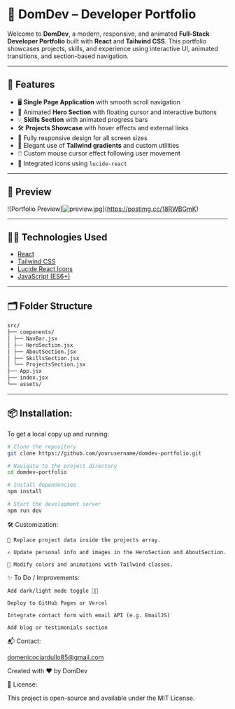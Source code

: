 # 💼 DomDev – Developer Portfolio

Welcome to **DomDev**, a modern, responsive, and animated **Full-Stack Developer Portfolio** built with **React** and **Tailwind CSS**. This portfolio showcases projects, skills, and experience using interactive UI, animated transitions, and section-based navigation.

---

## 🚀 Features

- 🖥️ **Single Page Application** with smooth scroll navigation
- 🎨 Animated **Hero Section** with floating cursor and interactive buttons
- 💡 **Skills Section** with animated progress bars
- 🛠️ **Projects Showcase** with hover effects and external links
- 📱 Fully responsive design for all screen sizes
- 🌈 Elegant use of **Tailwind gradients** and custom utilities
- 🖱️ Custom mouse cursor effect following user movement
- 🔗 Integrated icons using `lucide-react`

---

## 📸 Preview

![Portfolio Preview]![preview.jpg](https://i.postimg.cc/Qd1RXmvv/preview.jpg)](https://postimg.cc/18RWBGmK)

---

## 🧑‍💻 Technologies Used

- [React](https://reactjs.org/)
- [Tailwind CSS](https://tailwindcss.com/)
- [Lucide React Icons](https://lucide.dev/)
- [JavaScript (ES6+)](https://developer.mozilla.org/en-US/docs/Web/JavaScript)

---

## 🗂️ Folder Structure

```bash
src/
├── components/
│ ├── NavBar.jsx
│ ├── HeroSection.jsx
│ ├── AboutSection.jsx
│ ├── SkillsSection.jsx
│ └── ProjectsSection.jsx
├── App.jsx
├── index.jsx
└── assets/
```

---

## 📦 Installation:

To get a local copy up and running:

```bash
# Clone the repository
git clone https://github.com/yourusername/domdev-portfolio.git

# Navigate to the project directory
cd domdev-portfolio

# Install dependencies
npm install

# Start the development server
npm run dev
```

🛠️ Customization:

    🔗 Replace project data inside the projects array.

    ✍️ Update personal info and images in the HeroSection and AboutSection.

    🎨 Modify colors and animations with Tailwind classes.

✨ To Do / Improvements:

    Add dark/light mode toggle 🌙🌞

    Deploy to GitHub Pages or Vercel

    Integrate contact form with email API (e.g. EmailJS)

    Add blog or testimonials section

📬 Contact:

domenicociardullo85@gmail.com

Created with ❤️ by DomDev

📄 License:

This project is open-source and available under the MIT License.
